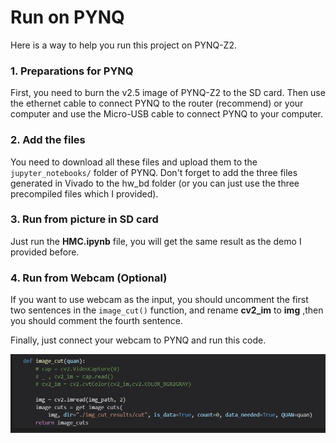 # Run on PYNQ
Here is a way to help you run this project on PYNQ-Z2.

### 1. Preparations for PYNQ

First, you need to burn the v2.5 image of PYNQ-Z2 to the SD card. Then use the ethernet cable to connect PYNQ to the router (recommend) or your computer and use the Micro-USB cable to connect PYNQ to your computer.

### 2. Add the files

You need to download all these files and upload them to the `jupyter_notebooks/` folder of PYNQ. Don't forget to add the three files generated in Vivado to the hw_bd folder (or you can just use the three precompiled files which I provided).

### 3. Run from picture in SD card

Just run the **HMC.ipynb** file, you will get the same result as the demo I provided before.

### 4. Run from Webcam (Optional)

If you want to use webcam as the input, you should uncomment the first two sentences in the `image_cut()` function, and rename **cv2_im** to **img** ,then you should comment the fourth sentence.

Finally, just connect your webcam to PYNQ and run this code.

![pynq_0](images/pynq_0.jpg)